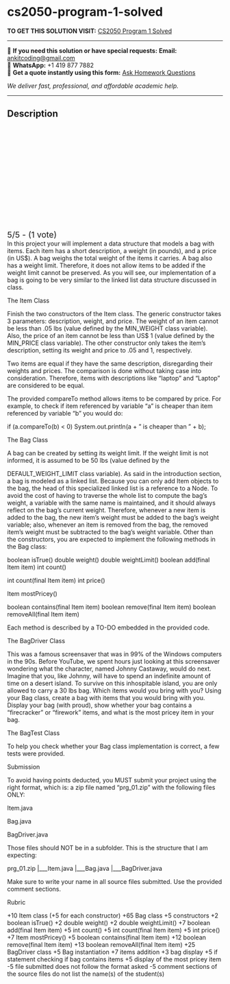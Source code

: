 # cs2050-program-1-solved
**TO GET THIS SOLUTION VISIT:** [CS2050 Program 1 Solved](https://www.ankitcodinghub.com/product/cs2050-instructions-solved-10/)


---

📩 **If you need this solution or have special requests:** **Email:** ankitcoding@gmail.com  
📱 **WhatsApp:** +1 419 877 7882  
📄 **Get a quote instantly using this form:** [Ask Homework Questions](https://www.ankitcodinghub.com/services/ask-homework-questions/)

*We deliver fast, professional, and affordable academic help.*

---

<h2>Description</h2>



<div class="kk-star-ratings kksr-auto kksr-align-center kksr-valign-top" data-payload="{&quot;align&quot;:&quot;center&quot;,&quot;id&quot;:&quot;127043&quot;,&quot;slug&quot;:&quot;default&quot;,&quot;valign&quot;:&quot;top&quot;,&quot;ignore&quot;:&quot;&quot;,&quot;reference&quot;:&quot;auto&quot;,&quot;class&quot;:&quot;&quot;,&quot;count&quot;:&quot;1&quot;,&quot;legendonly&quot;:&quot;&quot;,&quot;readonly&quot;:&quot;&quot;,&quot;score&quot;:&quot;5&quot;,&quot;starsonly&quot;:&quot;&quot;,&quot;best&quot;:&quot;5&quot;,&quot;gap&quot;:&quot;4&quot;,&quot;greet&quot;:&quot;Rate this product&quot;,&quot;legend&quot;:&quot;5\/5 - (1 vote)&quot;,&quot;size&quot;:&quot;24&quot;,&quot;title&quot;:&quot;CS2050 Program 1 Solved&quot;,&quot;width&quot;:&quot;138&quot;,&quot;_legend&quot;:&quot;{score}\/{best} - ({count} {votes})&quot;,&quot;font_factor&quot;:&quot;1.25&quot;}">

<div class="kksr-stars">

<div class="kksr-stars-inactive">
            <div class="kksr-star" data-star="1" style="padding-right: 4px">


<div class="kksr-icon" style="width: 24px; height: 24px;"></div>
        </div>
            <div class="kksr-star" data-star="2" style="padding-right: 4px">


<div class="kksr-icon" style="width: 24px; height: 24px;"></div>
        </div>
            <div class="kksr-star" data-star="3" style="padding-right: 4px">


<div class="kksr-icon" style="width: 24px; height: 24px;"></div>
        </div>
            <div class="kksr-star" data-star="4" style="padding-right: 4px">


<div class="kksr-icon" style="width: 24px; height: 24px;"></div>
        </div>
            <div class="kksr-star" data-star="5" style="padding-right: 4px">


<div class="kksr-icon" style="width: 24px; height: 24px;"></div>
        </div>
    </div>

<div class="kksr-stars-active" style="width: 138px;">
            <div class="kksr-star" style="padding-right: 4px">


<div class="kksr-icon" style="width: 24px; height: 24px;"></div>
        </div>
            <div class="kksr-star" style="padding-right: 4px">


<div class="kksr-icon" style="width: 24px; height: 24px;"></div>
        </div>
            <div class="kksr-star" style="padding-right: 4px">


<div class="kksr-icon" style="width: 24px; height: 24px;"></div>
        </div>
            <div class="kksr-star" style="padding-right: 4px">


<div class="kksr-icon" style="width: 24px; height: 24px;"></div>
        </div>
            <div class="kksr-star" style="padding-right: 4px">


<div class="kksr-icon" style="width: 24px; height: 24px;"></div>
        </div>
    </div>
</div>


<div class="kksr-legend" style="font-size: 19.2px;">
            5/5 - (1 vote)    </div>
    </div>
In this project your will implement a data structure that models a bag with items. Each item has a short description, a weight (in pounds), and a price (in US$). A bag weighs the total weight of the items it carries. A bag also has a weight limit. Therefore, it does not allow items to be added if the weight limit cannot be preserved. As you will see, our implementation of a bag is going to be very similar to the linked list data structure discussed in class.

The Item Class

Finish the two constructors of the Item class. The generic constructor takes 3 parameters: description, weight, and price. The weight of an item cannot be less than .05 lbs (value defined by the MIN_WEIGHT class variable). Also, the price of an item cannot be less than US$ 1 (value defined by the MIN_PRICE class variable). The other constructor only takes the item’s description, setting its weight and price to .05 and 1, respectively.

Two items are equal if they have the same description, disregarding their weights and prices. The comparison is done without taking case into consideration. Therefore, items with descriptions like “laptop” and “Laptop” are considered to be equal.

The provided compareTo method allows items to be compared by price. For example, to check if item referenced by variable “a” is cheaper than item referenced by variable “b” you would do:

if (a.compareTo(b) &lt; 0) System.out.println(a + ” is cheaper than ” + b);

The Bag Class

A bag can be created by setting its weight limit. If the weight limit is not informed, it is assumed to be 50 lbs (value defined by the

DEFAULT_WEIGHT_LIMIT class variable). As said in the introduction section, a bag is modeled as a linked list. Because you can only add Item objects to the bag, the head of this specialized linked list is a reference to a Node. To avoid the cost of having to traverse the whole list to compute the bag’s weight, a variable with the same name is maintained, and it should always reflect on the bag’s current weight. Therefore, whenever a new item is added to the bag, the new item’s weight must be added to the bag’s weight variable; also, whenever an item is removed from the bag, the removed item’s weight must be subtracted to the bag’s weight variable. Other than the constructors, you are expected to implement the following methods in the Bag class:

boolean isTrue() double weight() double weightLimit() boolean add(final Item item) int count()

int count(final Item item) int price()

Item mostPricey()

boolean contains(final Item item) boolean remove(final Item item) boolean removeAll(final Item item)

Each method is described by a TO-DO embedded in the provided code.

The BagDriver Class

This was a famous screensaver that was in 99% of the Windows computers in the 90s. Before YouTube, we spent hours just looking at this screensaver wondering what the character, named Johnny Castaway, would do next. Imagine that you, like Johnny, will have to spend an indefinite amount of time on a desert island. To survive on this inhospitable island, you are only allowed to carry a 30 lbs bag. Which items would you bring with you? Using your Bag class, create a bag with items that you would bring with you. Display your bag (with proud), show whether your bag contains a “firecracker” or “firework” items, and what is the most pricey item in your bag.

The BagTest Class

To help you check whether your Bag class implementation is correct, a few tests were provided.

Submission

To avoid having points deducted, you MUST submit your project using the right format, which is: a zip file named “prg_01.zip” with the following files ONLY:

Item.java

Bag.java

BagDriver.java

Those files should NOT be in a subfolder. This is the structure that I am expecting:

prg_01.zip |___Item.java |___Bag.java |___BagDriver.java

Make sure to write your name in all source files submitted. Use the provided comment sections.

Rubric

+10 Item class (+5 for each constructor) +65 Bag class +5 constructors +2 boolean isTrue() +2 double weight() +2 double weightLimit() +7 boolean add(final Item item) +5 int count() +5 int count(final Item item) +5 int price() +7 Item mostPricey() +5 boolean contains(final Item item) +12 boolean remove(final Item item) +13 boolean removeAll(final Item item) +25 BagDriver class +5 Bag instantiation +7 items addition +3 bag display +5 if statement checking if bag contains items +5 display of the most pricey item -5 file submitted does not follow the format asked -5 comment sections of the source files do not list the name(s) of the student(s)
